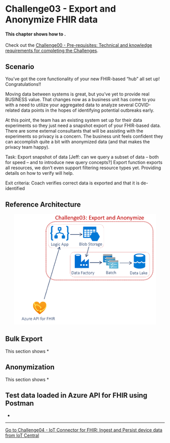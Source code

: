 # Challenge03 - Export and Anonymize FHIR data

#### This chapter shows how to .

Check out the [Challenge00 - Pre-requisites: Technical and knowledge requirements for completing the Challenges](../Challenge00-Prerequistes/ReadMe.md).

## Scenario
You’ve got the core functionality of your new FHIR-based “hub” all set up! Congratulations!!

Moving data between systems is great, but you’ve yet to provide real BUSINESS value. That changes now as a business unit has come to you with a need to utilize your aggregated data to analyze several COVID-related data points in the hopes of identifying potential outbreaks early.

At this point, the team has an existing system set up for their data experiments so they just need a snapshot export of your FHIR-based data. There are some external consultants that will be assisting with the experiments so privacy is a concern. The business unit feels confident they can accomplish quite a bit with anonymized data (and that makes the privacy team happy).

Task: Export snapshot of data [Jeff: can we query a subset of data – both for speed – and to introduce new query concepts?] Export function exports all resources, we don’t even support filtering resource types yet. Providing details on how to verify will help.

Exit criteria: Coach verifies correct data is exported and that it is de-identified

## Reference Architecture
<center><img src="../images/challenge03-architecture.png" width="450"></center>

## Bulk Export
This section shows 
*

## Anonymization
This section shows 
*

## Test data loaded in Azure API for FHIR using Postman
* 


***

[Go to Challenge04 - IoT Connector for FHIR: Ingest and Persist device data from IoT Central](../Challenge04-IoTFHIRConnector/ReadMe.md)
